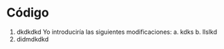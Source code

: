 # Código 
1. dkdkdkd
Yo introduciría las siguientes modificaciones:
  a. kdks
  b. llslkd
1. didmdkdkd
